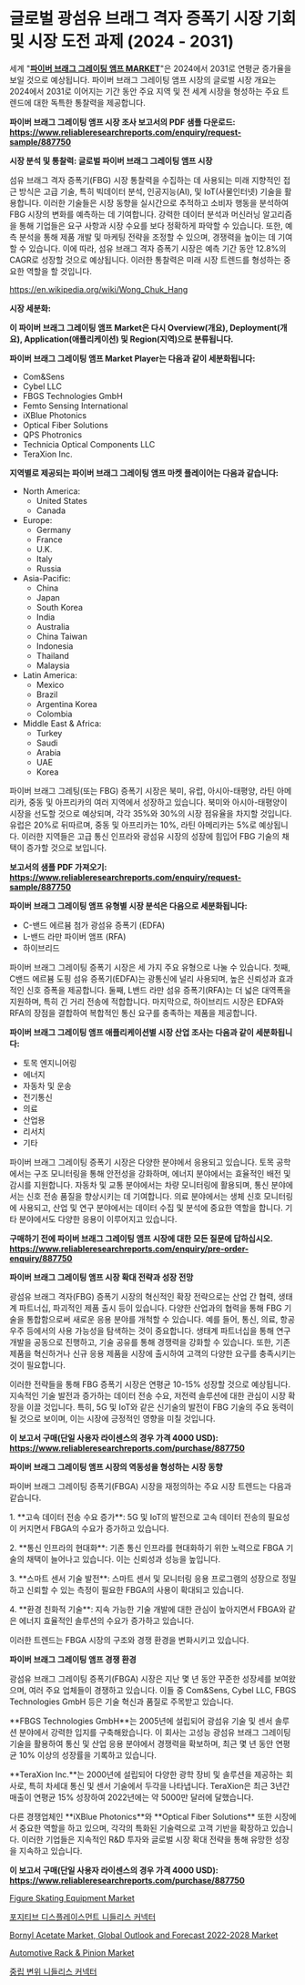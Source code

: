 <p><h1>글로벌 광섬유 브래그 격자 증폭기 시장 기회 및 시장 도전 과제 (2024 - 2031)</h1></p><p>세계 "<strong><a href="https://www.reliableresearchreports.com/fiber-bragg-grating-amplifier-r887750">파이버 브래그 그레이팅 앰프 MARKET</a></strong>"은 2024에서 2031로 연평균 증가율을 보일 것으로 예상됩니다. 파이버 브래그 그레이팅 앰프 시장의 글로벌 시장 개요는 2024에서 2031로 이어지는 기간 동안 주요 지역 및 전 세계 시장을 형성하는 주요 트렌드에 대한 독특한 통찰력을 제공합니다.</p>
<p><strong>파이버 브래그 그레이팅 앰프 시장 조사 보고서의 PDF 샘플 다운로드: <a href="https://www.reliableresearchreports.com/enquiry/request-sample/887750">https://www.reliableresearchreports.com/enquiry/request-sample/887750</a></strong></p>
<p><strong>시장 분석 및 통찰력: 글로벌 파이버 브래그 그레이팅 앰프 시장</strong></p>
<p><p>섬유 브래그 격자 증폭기(FBG) 시장 통찰력을 수집하는 데 사용되는 미래 지향적인 접근 방식은 고급 기술, 특히 빅데이터 분석, 인공지능(AI), 및 IoT(사물인터넷) 기술을 활용합니다. 이러한 기술들은 시장 동향을 실시간으로 추적하고 소비자 행동을 분석하여 FBG 시장의 변화를 예측하는 데 기여합니다. 강력한 데이터 분석과 머신러닝 알고리즘을 통해 기업들은 요구 사항과 시장 수요를 보다 정확하게 파악할 수 있습니다. 또한, 예측 분석을 통해 제품 개발 및 마케팅 전략을 조정할 수 있으며, 경쟁력을 높이는 데 기여할 수 있습니다. 이에 따라, 섬유 브래그 격자 증폭기 시장은 예측 기간 동안 12.8%의 CAGR로 성장할 것으로 예상됩니다. 이러한 통찰력은 미래 시장 트렌드를 형성하는 중요한 역할을 할 것입니다.</p></p>
<p><a href="%7CAUTHORITHY_DOMAIN_URL%7C">https://en.wikipedia.org/wiki/Wong_Chuk_Hang</a></p>
<p><strong>시장 세분화:</strong></p>
<p><strong>이 파이버 브래그 그레이팅 앰프 Market은 다시 Overview(개요), Deployment(개요), Application(애플리케이션) 및 Region(지역)으로 분류됩니다.</strong></p>
<p><strong>파이버 브래그 그레이팅 앰프 Market Player는 다음과 같이 세분화됩니다:</strong></p>
<p><ul><li>Com&Sens</li><li>Cybel LLC</li><li>FBGS Technologies GmbH</li><li>Femto Sensing International</li><li>iXBlue Photonics</li><li>Optical Fiber Solutions</li><li>QPS Photronics</li><li>Technicia Optical Components LLC</li><li>TeraXion Inc.</li></ul></p>
<p><strong>지역별로 제공되는 파이버 브래그 그레이팅 앰프 마켓 플레이어는 다음과 같습니다:</strong></p>
<p><ul>
    <li>
        North America:
        <ul>
            <li>United States</li>
            <li>Canada</li>
        </ul>
    </li>
    <li>
        Europe:
        <ul>
            <li>Germany</li>
            <li>France</li>
            <li>U.K.</li>
            <li>Italy</li>
            <li>Russia</li>
        </ul>
    </li>
    <li>
        Asia-Pacific:
        <ul>
            <li>China</li>
            <li>Japan</li>
            <li>South Korea</li>
            <li>India</li>
            <li>Australia</li>
            <li>China Taiwan</li>
            <li>Indonesia</li>
            <li>Thailand</li>
            <li>Malaysia</li>
        </ul>
    </li>
    <li>
        Latin America:
        <ul>
            <li>Mexico</li>
            <li>Brazil</li>
            <li>Argentina Korea</li>
            <li>Colombia</li>
        </ul>
    </li>
    <li>
        Middle East & Africa:
        <ul>
            <li>Turkey</li>
            <li>Saudi</li>
            <li>Arabia</li>
            <li>UAE</li>
            <li>Korea</li>
        </ul>
    </li>
    </ul></p>
<p><p>파이버 브래그 그레팅(또는 FBG) 증폭기 시장은 북미, 유럽, 아시아-태평양, 라틴 아메리카, 중동 및 아프리카의 여러 지역에서 성장하고 있습니다. 북미와 아시아-태평양이 시장을 선도할 것으로 예상되며, 각각 35%와 30%의 시장 점유율을 차지할 것입니다. 유럽은 20%로 뒤따르며, 중동 및 아프리카는 10%, 라틴 아메리카는 5%로 예상됩니다. 이러한 지역들은 고급 통신 인프라와 광섬유 시장의 성장에 힘입어 FBG 기술의 채택이 증가할 것으로 보입니다.</p></p>
<p><strong>보고서의 샘플 PDF 가져오기: <a href="https://www.reliableresearchreports.com/enquiry/request-sample/887750">https://www.reliableresearchreports.com/enquiry/request-sample/887750</a></strong></p>
<p><strong>파이버 브래그 그레이팅 앰프 유형별 시장 분석은 다음으로 세분화됩니다:</strong></p>
<p><ul><li>C-밴드 에르븀 첨가 광섬유 증폭기 (EDFA)</li><li>L-밴드 라만 파이버 앰프 (RFA)</li><li>하이브리드</li></ul></p>
<p><p>파이버 브래그 그레이팅 증폭기 시장은 세 가지 주요 유형으로 나눌 수 있습니다. 첫째, C밴드 에르븀 도핑 섬유 증폭기(EDFA)는 광통신에 널리 사용되며, 높은 신뢰성과 효과적인 신호 증폭을 제공합니다. 둘째, L밴드 라만 섬유 증폭기(RFA)는 더 넓은 대역폭을 지원하며, 특히 긴 거리 전송에 적합합니다. 마지막으로, 하이브리드 시장은 EDFA와 RFA의 장점을 결합하여 복합적인 통신 요구를 충족하는 제품을 제공합니다.</p></p>
<p><strong>파이버 브래그 그레이팅 앰프 애플리케이션별 시장 산업 조사는 다음과 같이 세분화됩니다:</strong></p>
<p><ul><li>토목 엔지니어링</li><li>에너지</li><li>자동차 및 운송</li><li>전기통신</li><li>의료</li><li>산업용</li><li>리서치</li><li>기타</li></ul></p>
<p><p>파이버 브래그 그레이팅 증폭기 시장은 다양한 분야에서 응용되고 있습니다. 토목 공학에서는 구조 모니터링을 통해 안전성을 강화하며, 에너지 분야에서는 효율적인 배전 및 감시를 지원합니다. 자동차 및 교통 분야에서는 차량 모니터링에 활용되며, 통신 분야에서는 신호 전송 품질을 향상시키는 데 기여합니다. 의료 분야에서는 생체 신호 모니터링에 사용되고, 산업 및 연구 분야에서는 데이터 수집 및 분석에 중요한 역할을 합니다. 기타 분야에서도 다양한 응용이 이루어지고 있습니다.</p></p>
<p><strong>구매하기 전에 파이버 브래그 그레이팅 앰프 시장에 대한 모든 질문에 답하십시오. <a href="https://www.reliableresearchreports.com/enquiry/pre-order-enquiry/887750">https://www.reliableresearchreports.com/enquiry/pre-order-enquiry/887750</a></strong></p>
<p><strong>파이버 브래그 그레이팅 앰프 시장 확대 전략과 성장 전망</strong></p>
<p><p>광섬유 브래그 격자(FBG) 증폭기 시장의 혁신적인 확장 전략으로는 산업 간 협력, 생태계 파트너십, 파괴적인 제품 출시 등이 있습니다. 다양한 산업과의 협력을 통해 FBG 기술을 통합함으로써 새로운 응용 분야를 개척할 수 있습니다. 예를 들어, 통신, 의료, 항공우주 등에서의 사용 가능성을 탐색하는 것이 중요합니다. 생태계 파트너십을 통해 연구 개발을 공동으로 진행하고, 기술 공유를 통해 경쟁력을 강화할 수 있습니다. 또한, 기존 제품을 혁신하거나 신규 응용 제품을 시장에 출시하여 고객의 다양한 요구를 충족시키는 것이 필요합니다.</p><p>이러한 전략들을 통해 FBG 증폭기 시장은 연평균 10-15% 성장할 것으로 예상됩니다. 지속적인 기술 발전과 증가하는 데이터 전송 수요, 저전력 솔루션에 대한 관심이 시장 확장을 이끌 것입니다. 특히, 5G 및 IoT와 같은 신기술의 발전이 FBG 기술의 주요 동력이 될 것으로 보이며, 이는 시장에 긍정적인 영향을 미칠 것입니다.</p></p>
<p><strong>이 보고서 구매(단일 사용자 라이센스의 경우 가격 4000 USD): <a href="https://www.reliableresearchreports.com/purchase/887750">https://www.reliableresearchreports.com/purchase/887750</a></strong></p>
<p><strong>파이버 브래그 그레이팅 앰프 시장의 역동성을 형성하는 시장 동향</strong></p>
<p><p>파이버 브래그 그레이팅 증폭기(FBGA) 시장을 재정의하는 주요 시장 트렌드는 다음과 같습니다.</p><p>1. **고속 데이터 전송 수요 증가**: 5G 및 IoT의 발전으로 고속 데이터 전송의 필요성이 커지면서 FBGA의 수요가 증가하고 있습니다.</p><p>2. **통신 인프라의 현대화**: 기존 통신 인프라를 현대화하기 위한 노력으로 FBGA 기술의 채택이 늘어나고 있습니다. 이는 신뢰성과 성능을 높입니다.</p><p>3. **스마트 센서 기술 발전**: 스마트 센서 및 모니터링 응용 프로그램의 성장으로 정밀하고 신뢰할 수 있는 측정이 필요한 FBGA의 사용이 확대되고 있습니다.</p><p>4. **환경 친화적 기술**: 지속 가능한 기술 개발에 대한 관심이 높아지면서 FBGA와 같은 에너지 효율적인 솔루션의 수요가 증가하고 있습니다.</p><p>이러한 트렌드는 FBGA 시장의 구조와 경쟁 환경을 변화시키고 있습니다.</p></p>
<p><strong>파이버 브래그 그레이팅 앰프 경쟁 환경</strong></p>
<p><p>광섬유 브래그 그레이팅 증폭기(FBGA) 시장은 지난 몇 년 동안 꾸준한 성장세를 보여왔으며, 여러 주요 업체들이 경쟁하고 있습니다. 이들 중 Com&Sens, Cybel LLC, FBGS Technologies GmbH 등은 기술 혁신과 품질로 주목받고 있습니다.</p><p>**FBGS Technologies GmbH**는 2005년에 설립되어 광섬유 기술 및 센서 솔루션 분야에서 강력한 입지를 구축해왔습니다. 이 회사는 고성능 광섬유 브래그 그레이팅 기술을 활용하여 통신 및 산업 응용 분야에서 경쟁력을 확보하며, 최근 몇 년 동안 연평균 10% 이상의 성장률을 기록하고 있습니다.</p><p>**TeraXion Inc.**는 2000년에 설립되어 다양한 광학 장비 및 솔루션을 제공하는 회사로, 특히 차세대 통신 및 센서 기술에서 두각을 나타냅니다. TeraXion은 최근 3년간 매출이 연평균 15% 성장하여 2022년에는 약 5000만 달러에 달했습니다.</p><p>다른 경쟁업체인 **iXBlue Photonics**와 **Optical Fiber Solutions** 또한 시장에서 중요한 역할을 하고 있으며, 각각의 특화된 기술력으로 고객 기반을 확장하고 있습니다. 이러한 기업들은 지속적인 R&D 투자와 글로벌 시장 확대 전략을 통해 유망한 성장을 지속하고 있습니다.</p></p>
<p><strong>이 보고서 구매(단일 사용자 라이센스의 경우 가격 4000 USD): <a href="https://www.reliableresearchreports.com/purchase/887750">https://www.reliableresearchreports.com/purchase/887750</a></strong></p>
<p><p><a href="https://github.com/gdfhhhj/Market-Research-Report-List-6/blob/main/figure-skating-equipment-market.md">Figure Skating Equipment Market</a></p><p><a href="https://medium.com/@derrickmafrks96745/%EC%A7%80%EC%97%AD-%EB%B0%8F-%EA%B8%80%EB%A1%9C%EB%B2%8C-%ED%8A%B8%EB%A0%8C%EB%93%9C%EA%B0%80-2024%EB%85%84%EB%B6%80%ED%84%B0-2031%EB%85%84%EA%B9%8C%EC%A7%80-%EA%B8%8D%EC%A0%95%EC%A0%81-%EB%B0%B0%EC%B9%98-%EB%B9%84%EB%8B%88%EB%93%A4-%EC%BB%A4%EB%84%A5%ED%84%B0-%EC%8B%9C%EC%9E%A5%EC%97%90-%EC%96%B4%EB%96%A4-%EC%98%81%ED%96%A5%EC%9D%84-%EB%AF%B8%EC%B9%98%EA%B3%A0-%EC%9E%88%EB%8A%94%EA%B0%80-0b7a985b50e4">포지티브 디스플레이스먼트 니들리스 커넥터</a></p><p><a href="https://www.linkedin.com/pulse/deep-dive-bornyl-acetate-market-global-outlook-forecast-2022-2028-mgqgf?trackingId=s0TOeqoaQjCDUgkWtcBnQw%3D%3D">Bornyl Acetate Market, Global Outlook and Forecast 2022-2028 Market</a></p><p><a href="https://issuu.com/reportprime-2/docs/automotive-rack-pinion-market-size-_4a2b0ad63f94a8">Automotive Rack & Pinion Market</a></p><p><a href="https://medium.com/@derrickmafrks96745/%EC%A4%91%EB%A6%BD-%EB%B3%80%EC%9C%84-%EB%B0%94%EB%8A%98-%EC%97%86%EB%8A%94-%EC%BB%A4%EB%84%A5%ED%84%B0-%EC%8B%9C%EC%9E%A5-%EB%A7%A4%ED%95%91-%ED%8A%B8%EB%A0%8C%EB%93%9C-%EB%8F%84%EC%A0%84-%EA%B3%BC%EC%A0%9C-%EB%B0%8F-%ED%98%81%EC%8B%A0-2024-2031-10787cbc8cd1">중립 변위 니들리스 커넥터</a></p></p>